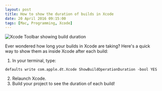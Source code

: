 ```yaml
---
layout: post
title: How to show the duration of builds in Xcode
date: 20 April 2016 09:15:00
tags: [Mac, Programming, Xcode]
---
```


<img src="http://static.tonyarnold.com/xcode-build-duration.png" alt="Xcode Toolbar showing build duration" class="widescreen" />

Ever wondered how long your builds in Xcode are taking? Here's a quick way to show them as inside Xcode after each build:

1. In your terminal, type:

```
defaults write com.apple.dt.Xcode ShowBuildOperationDuration -bool YES
```

2. Relaunch Xcode.
3. Build your project to see the duration of each build!
